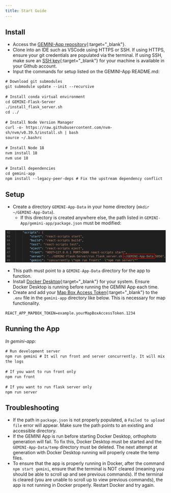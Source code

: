 ```yaml
---
title: Start Guide
---
```


## Install
- Access the [GEMINI-App repository](https://github.com/GEMINI-Breeding/GEMINI-App){:target="_blank"}. 
- Clone into an IDE such as VSCode using HTTPS or SSH. If using HTTPS, ensure your git credentials are populated via the terminal. If using SSH, make sure an [SSH key](https://docs.github.com/en/authentication/connecting-to-github-with-ssh/adding-a-new-ssh-key-to-your-github-account){:target="_blank"} for your machine is available in your Github account.
- Input the commands for setup listed on the GEMINI-App README.md:
```
# Download git submodules
git submodule update --init --recursive

# Install conda virtual environment
cd GEMINI-Flask-Server
./install_flask_server.sh
cd ../

# Install Node Version Manager
curl -o- https://raw.githubusercontent.com/nvm-sh/nvm/v0.39.5/install.sh | bash
source ~/.bashrc

# Install Node 18
nvm install 18
nvm use 18

# Install dependencies
cd gemini-app
npm install --legacy-peer-deps # Fix the upstream dependency conflict
```

## Setup
- Create a directory `GEMINI-App-Data` in your home directory (`mkdir ~/GEMINI-App-Data`).
    - If this directory is created anywhere else, the path listed in `GEMINI-App/gemini-app/package.json` must be modified:

![package.json Path](_attachments/install/packageJsonPath.png)

- This path must point to a `GEMINI-App-Data` directory for the app to function.
- Install [Docker Desktop](https://www.docker.com/products/docker-desktop/){:target="_blank"} for your system. Ensure Docker Desktop is running before running the GEMINI App each time.
- Create and add your [Map Box Access Token](https://docs.mapbox.com/help/glossary/access-token/){:target="_blank"} to the `.env` file in the `gemini-app` directory like below. This is necessary for map functionality. 
```
REACT_APP_MAPBOX_TOKEN=example.yourMapBoxAccessToken.1234
```

## Running the App
*In gemini-app:*
```
# Run development server
npm run gemini # It wil run front and server concurrently. It will mix the logs

# If you want to run front only 
npm run front

# If you want to run flask server only
npm run server
```

## Troubleshooting
- If the path in `package.json` is not properly populated, a `Failed to upload file` error will appear. Make sure the path points to an existing and accessible directory.
- If the GEMINI App is run before starting Docker Desktop, orthophoto generation will fail. To fix this, Docker Desktop must be started and the `GEMINI-App-Data/temp` directory must be deleted. The next attempt at generation with Docker Desktop running will properly create the temp files.
- To ensure that the app is properly running in Docker, after the command `npm start gemini`, ensure that the terminal is NOT cleared (meaning you should be able to scroll up and see previous commands). If the terminal is cleared (you are unable to scroll up to view previous commands), the app is not running in Docker properly. Restart Docker and try again. 
